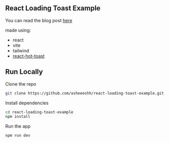 ## React Loading Toast Example
You can read the blog post [here](https://dev.to/asheeshh/create-beautiful-loading-notification-in-react-in-20-lines-of-code-3cen)

made using:
- react
- vite
- tailwind
- [react-hot-toast](https://react-hot-toast.com/)

## Run Locally 
Clone the repo
```bash
git clone https://github.com/asheeeshh/react-loading-toast-example.git
```

Install dependencies
```bash
cd react-loading-toast-example
npm install
```

Run the app
```bash
npm run dev
```